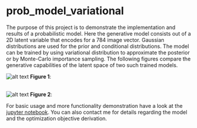 # prob_model_variational

The purpose of this project is to demonstrate the implementation and results of a probabilistic model. Here the generative model
consists out of a 2D latent variable that encodes for a 784 image vector. Gaussian distributions are used for the prior and conditional distributions.
The model can be trained by using variational distribution to approximate the posterior or by Monte-Carlo importance sampling. The following figures
compare the generative capabilities of the latent space of two such trained models.

![alt text](https://raw.githubusercontent.com/jgwiese/prob_model_variational/main/.msc/vi.png "Generative Capabilities of the latent space after training by VI")
**Figure 1**: 
<br>
<br>

![alt text](https://raw.githubusercontent.com/jgwiese/prob_model_variational/main/.msc/vi.png "Generative Capabilities of the latent space after training by Sampling")
**Figure 2**: 

For basic usage and more functionality demonstration have a look at the 
[jupyter notebook](https://github.com/jgwiese/prob_model_variational/blob/main/image_learning.ipynb).
You can also contact me for details regarding the model and the optimization objective derivation. 
